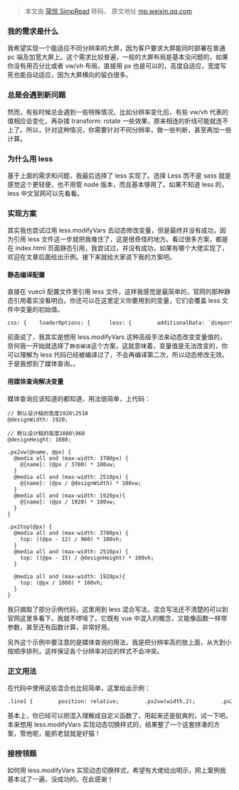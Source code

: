 > 本文由 [简悦 SimpRead](http://ksria.com/simpread/) 转码， 原文地址 [mp.weixin.qq.com](https://mp.weixin.qq.com/s/FjHItYwxJalEPP2b52dQOA)

### 我的需求是什么

我希望实现一个能适应不同分辨率的大屏，因为客户要求大屏能同时部署在普通 pc 端及加宽大屏上。这个需求比较普遍，一般的大屏布局是基本没问题的，如果你没有用百分比或者 vw/vh 布局，直接用 px 也是可以的，高度自适应，宽度写死也能自动适应，因为大屏横向的留白很多。

### 总是会遇到新问题

然而，有些时候总会遇到一些特殊情况，比如分辨率变化后，有些 vw/vh 代表的值相应会变化，再杂揉 transform: rotate 一些效果，原来相连的折线可能就连不上了。所以，针对这种情况，你需要针对不同分辨率，做一些判断，甚至再加一些计算。

### 为什么用 less

基于上面的需求和问题，我最后选择了 less 实现了。选择 Less 而不是 sass 就是感觉这个更轻便，也不用管 node 版本，而且基本够用了。如果不知道 less 的，less 中文官网可以先看看。

### 实现方案

其实我也尝试过用 less.modifyVars 去动态修改变量，但是最终并没有成功，因为引用 less 文件这一步就把我难住了，这是很奇怪的地方。看过很多方案，都是在 index.html 页面静态引用，我尝试过，并没有成功，如果有哪个大佬实现了，欢迎在文章后面给出示例。接下来就给大家说下我的方案吧。

#### 静态编译配置

直接在 vuecli 配置文件里引用 less 文件，这样我感觉是最简单的，官网的那种静态引用着实没看明白。你还可以在这里定义你要用到的变量，它们会覆盖 less 文件中变量的初始值。

```
css: {    loaderOptions: {      less: {        additionalData: `@import "~public/css/utils.less";`,        lessOptions: {          modifyVars: {            designWidth: 2510,            designHeight: 960,          },          javascriptEnabled: true,        },      },    },  },
```

前面说了，我其实是想用 less.modifyVars 这种高级手法来动态改变变量值的，奈何我一开始就选择了`静态编译`这个方案，这就意味着，变量值是无法改变的，你可以理解为 less 代码已经被编译过了，不会再编译第二次，所以动态修改无效。于是我想到了媒体查询。。

#### 用媒体查询解决变量

媒体查询应该知道的都知道，用法很简单，上代码：

```
// 默认设计稿的宽度1920\2510
@designWidth: 1920;

// 默认设计稿的高度1080\960
@designHeight: 1080;

.px2vw(@name, @px) {
  @media all and (max-width: 3700px) {
    @{name}: (@px / 3700) * 100vw;
  }
  @media all and (max-width: 2510px) {
    @{name}: (@px / @designWidth) * 100vw;
  }
  @media all and (max-width: 1920px){
    @{name}: (@px / 1920) * 100vw;
  }
}

.px2top(@px) {
  @media all and (max-width: 3700px) {
    top: ((@px - 12) / 960) * 100vh;
  }
  @media all and (max-width: 2510px) {
    top: ((@px - 15) / @designHeight) * 100vh;
  }

  @media all and (max-width: 1920px){
    top: (@px / 1080) * 100vh;
  }
}
```

我只摘取了部分示例代码，这里用到 less 混合写法，混合写法还不清楚的可以到官网这里多看下，我就不啰嗦了。它既有 vue 中混入的概念，又能像函数一样带参数，甚至还有函数计算，非常好用。

另外这个示例中要注意的是媒体查询的用法，我是把分辨率高的放上面，从大到小按顺序排列，这样保证各个分辨率对应的样式不会冲突。

### 正文用法

在代码中使用这些混合也比较简单，这里给出示例：

```
.line1 {        position: relative;        .px2vw(width,2);        .px2line(258);        .px2top(250);        .px2vw(left, -4);        transform: rotate(-90deg);        background: #fffd77;      }
```

基本上，你已经可以把混入理解成自定义函数了，用起来还是挺爽的，试一下吧。本来想用 less.modifyVars 实现动态切换样式的，结果整了一个这套拼凑的方案，管他呢，能抓老鼠就是好猫！

### 接榜领题

如何用 less.modifyVars 实现动态切换样式，希望有大佬给出明示，网上案例我基本试了一遍，没成功的。在此感谢！